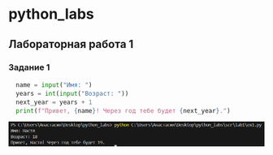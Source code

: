 # python_labs

## Лабораторная работа 1

### Задание 1

```python
  name = input("Имя: ")
  years = int(input("Возраст: "))
  next_year = years + 1
  print(f"Привет, {name}! Через год тебе будет {next_year}.")
```

![ex1!](/images/lab1/ex1.png)

